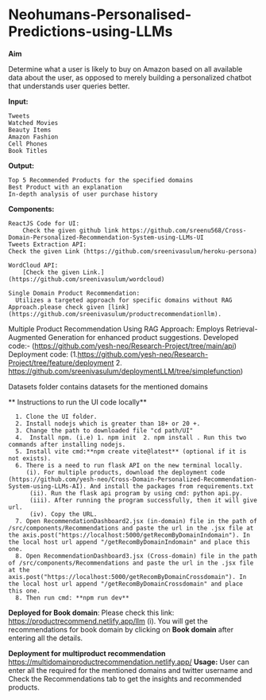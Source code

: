 # Neohumans-Personalised-Predictions-using-LLMs

**Aim**

Determine what a user is likely to buy on Amazon based on all available data about the user, as opposed to merely building a personalized chatbot that understands user queries better.

**Input:**

    Tweets
    Watched Movies
    Beauty Items
    Amazon Fashion
    Cell Phones
    Book Titles

**Output:**

    Top 5 Recommended Products for the specified domains
    Best Product with an explanation
    In-depth analysis of user purchase history

**Components:**

    ReactJS Code for UI:
        Check the given github link https://github.com/sreenu568/Cross-Domain-Personalized-Recommendation-System-using-LLMs-UI
    Tweets Extraction API:
    Check the given Link (https://github.com/sreenivasulum/heroku-persona)

    WordCloud API:
        [Check the given Link.] (https://github.com/sreenivasulum/wordcloud)

    Single Domain Product Recommendation:
      Utilizes a targeted approach for specific domains without RAG Approach.please check given [link] (https://github.com/sreenivasulum/productrecommendationllm).

   Multiple Product Recommendation Using RAG Approach:
        Employs Retrieval-Augmented Generation for enhanced product suggestions.
        Developed code:- (https://github.com/yesh-neo/Research-Project/tree/main/api)
         Deployment code: (1.https://github.com/yesh-neo/Research-Project/tree/feature/deployment 2. https://github.com/sreenivasulum/deploymentLLM/tree/simplefunction)

   Datasets folder contains datasets for the mentioned domains

  ** Instructions to run the UI code locally**
  
      1. Clone the UI folder.
      2. Install nodejs which is greater than 18+ or 20 +.
      3. Change the path to downloaded file "cd path/UI"
      4.  Install npm. (i.e) 1. npm init  2. npm install . Run this two commands after installing nodejs.
      5. Install vite cmd:**npm create vite@latest** (optional if it is not exists).
      6. There is a need to run flask API on the new terminal locally.
         (i). For multiple products, download the deployment code (https://github.com/yesh-neo/Cross-Domain-Personalized-Recommendation-System-using-LLMs-AI). And install the packages from requirements.txt
          (ii). Run the flask api program by using cmd: python api.py.
          (iii). After running the program successfully, then it will give url.
          (iv). Copy the URL.
      7. Open RecommendationDashboard2.jsx (in-domain) file in the path of /src/components/Recommendations and paste the url in the .jsx file at the axis.post("https://localhost:5000/getRecomByDomainIndomain"). In the local host url append "/getRecomByDomainIndomain" and place this one.
      8. Open RecommendationDashboard3.jsx (Cross-domain) file in the path of /src/components/Recommendations and paste the url in the .jsx file at the axis.post("https://localhost:5000/getRecomByDomainCrossdomain"). In the local host url append "/getRecomByDomainCrossdomain" and place this one.
      8. Then run cmd: **npm run dev**

  **Deployed for Book domain**:
  Please check this link: https://productrecommend.netlify.app/llm
 (i). You will get the recommendations for book domain by clicking on **Book domain** after entering all the details.

**Deployment for multiproduct recommendation**
https://multidomainproductrecommendation.netlify.app/
**Usage:** User can enter all the required for the mentioned domains and twitter username and Check the Recommendations tab to get the insights and recommended products.
 
   
    
